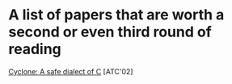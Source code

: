 # A list of papers that are worth a second or even third round of reading

[Cyclone: A safe dialect of C](http://trevorjim.com/papers/usenix2002.pdf) [ATC'02]
